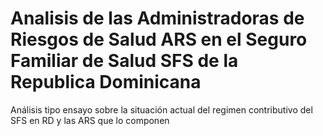 # Analisis de las Administradoras de Riesgos de Salud ARS en el Seguro Familiar de Salud SFS de la Republica Dominicana
 Análisis tipo ensayo sobre la situación actual del regimen contributivo del SFS en RD y las ARS que lo componen
